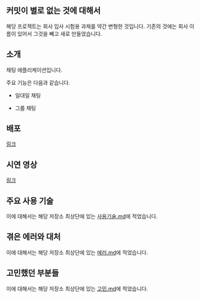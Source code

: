 ## 커밋이 별로 없는 것에 대해서

해당 프로젝트는 회사 입사 시험용 과제를 약간 변형한 것입니다. 기존의 것에는 회사 이름이 있어서 그것을 빼고 새로 만들었습니다.

## 소개

채팅 애플리케이션입니다.

주요 기능은 다음과 같습니다.

- 일대일 채팅

- 그룹 채팅

## 배포

[링크](https://zingy-lokum-f38f19.netlify.app/)

## 시연 영상

[링크](https://www.youtube.com/playlist?list=PLvBzZzUGEXRUp-0xlTstaRJt76p8mLz7T)

## 주요 사용 기술

이에 대해서는 해당 저장소 최상단에 있는 [사용기술.md](사용기술.md)에 적었습니다.

## 겪은 에러와 대처

이에 대해서는 해당 저장소 최상단에 있는 [에러.md](에러.md)에 적었습니다.

## 고민했던 부분들

이에 대해서는 해당 저장소 최상단에 있는 [고민.md](고민.md)에 적었습니다.
